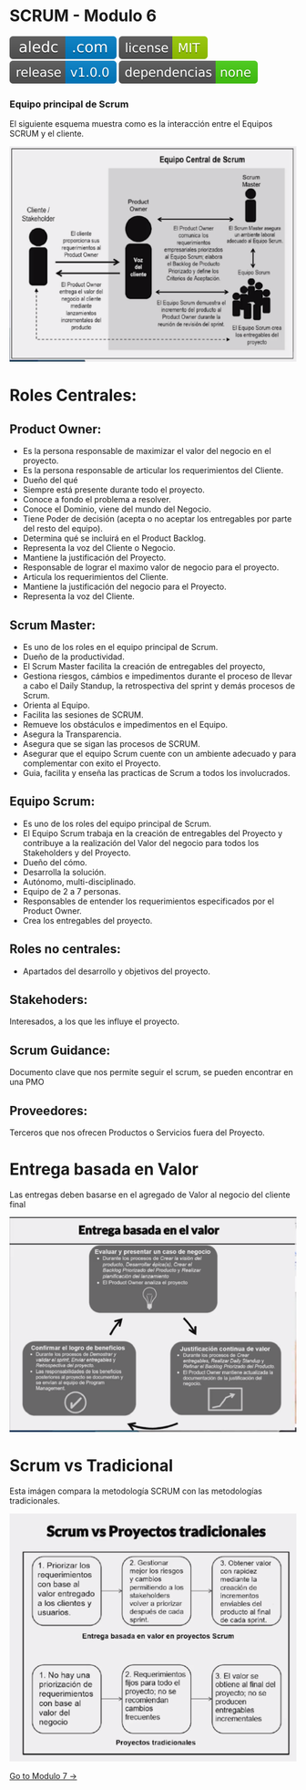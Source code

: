 # SCRUM - Modulo 6
[![aledc.com](https://github.com/aledc7/Scrum-Certification/blob/master/recursos/aledc.com.svg)](https://aledc.com)
[![License](https://github.com/aledc7/Scrum-Certification/blob/master/recursos/mit-license.svg)](https://aledc.com)
[![GitHub release](https://github.com/aledc7/Scrum-Certification/blob/master/recursos/release.svg)](https://aledc.com)
[![Dependencies](https://github.com/aledc7/Scrum-Certification/blob/master/recursos/dependencias-none.svg)](https://aledc.com)




### Equipo principal de Scrum

El siguiente esquema muestra como es la interacción entre el Equipos SCRUM y el cliente.

![Equipo Scrum](https://github.com/aledc7/Scrum-Certification/blob/master/recursos/Equipo%20Scrum.png?raw=true)

# Roles Centrales:

## Product Owner:

- Es la persona responsable de maximizar el valor del negocio en el proyecto.  
- Es la persona responsable de articular los requerimientos del Cliente.
- Dueño del qué
- Siempre está presente durante todo el proyecto.
- Conoce a fondo el problema a resolver.
- Conoce el Dominio, viene del mundo del Negocio.
- Tiene Poder de decisión (acepta o no aceptar los entregables por parte del resto del equipo).
- Determina qué se incluirá en el Product Backlog.
- Representa la voz del Cliente o Negocio.
- Mantiene la justificación del Proyecto.
- Responsable de lograr el maximo valor de negocio para el proyecto.
- Articula los requerimientos del Cliente.
- Mantiene la justificación del negocio para el Proyecto.
- Representa la voz del Cliente.

## Scrum Master: 
- Es uno de los roles en el equipo principal de Scrum.
- Dueño de la productividad.
- El Scrum Master facilita la creación de entregables del proyecto, 
- Gestiona riesgos, cámbios e impedimentos durante el proceso de llevar a cabo el Daily Standup, la retrospectiva del sprint y demás procesos de Scrum.
- Orienta al Equipo.
- Facilita las sesiones de SCRUM.
- Remueve los obstáculos e impedimentos en el Equipo.
- Asegura la Transparencia.
- Asegura que se sigan las procesos de SCRUM.
- Asegurar que el equipo Scrum cuente con un ambiente adecuado y para complementar con exito el Proyecto.
- Guia, facilita y enseña las practicas de Scrum a todos los involucrados.

## Equipo Scrum: 
- Es uno de los roles del equipo principal de Scrum. 
- El Equipo Scrum trabaja en la creación de entregables del Proyecto y contribuye a la realización del Valor del negocio para todos los Stakeholders y del Proyecto.
- Dueño del cómo.
- Desarrolla la solución.
- Autónomo, multi-disciplinado.
- Equipo de 2 a 7 personas.
- Responsables de entender los requerimientos especificados por el Product Owner.
- Crea los entregables del proyecto.


## Roles no centrales: 
- Apartados del desarrollo y objetivos del proyecto.

## Stakehoders: 
Interesados, a los que les influye el proyecto.

## Scrum Guidance: 
Documento clave que nos permite seguir el scrum, se pueden encontrar en una PMO

## Proveedores: 
Terceros que nos ofrecen Productos o Servicios fuera del Proyecto.





# Entrega basada en Valor

Las entregas deben basarse en el agregado de Valor al negocio del cliente final

![Entrega Basada en Valor](https://github.com/aledc7/Scrum-Certification/blob/master/recursos/Entrega%20basada%20en%20Valor.png?raw=true)





# Scrum vs Tradicional

Esta imágen compara la metodología SCRUM con las metodologías tradicionales.

![Scrum Vs Tradicional](https://github.com/aledc7/Scrum-Certification/blob/master/recursos/Scrum%20vs%20Tradicional.png?raw=true)



[Go to Modulo 7 ->](https://github.com/aledc7/Scrum-Certification/blob/master/modulo7.md)



